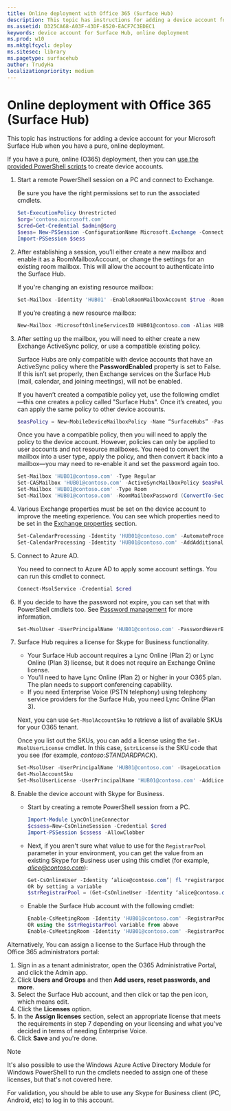 ```yaml
---
title: Online deployment with Office 365 (Surface Hub)
description: This topic has instructions for adding a device account for your Microsoft Surface Hub when you have a pure, online deployment.
ms.assetid: D325CA68-A03F-43DF-8520-EACF7C3EDEC1
keywords: device account for Surface Hub, online deployment
ms.prod: w10
ms.mktglfcycl: deploy
ms.sitesec: library
ms.pagetype: surfacehub
author: TrudyHa
localizationpriority: medium
---
```


# Online deployment with Office 365 (Surface Hub)


This topic has instructions for adding a device account for your Microsoft Surface Hub when you have a pure, online deployment.

If you have a pure, online (O365) deployment, then you can [use the provided PowerShell scripts](appendix-a-powershell-scripts-for-surface-hub.md#create-os356-ps-scripts) to create device accounts. 

1.  Start a remote PowerShell session on a PC and connect to Exchange.

    Be sure you have the right permissions set to run the associated cmdlets.

    ```PowerShell
    Set-ExecutionPolicy Unrestricted
    $org='contoso.microsoft.com'
    $cred=Get-Credential $admin@$org
    $sess= New-PSSession -ConfigurationName Microsoft.Exchange -ConnectionUri https://outlook.office365.com/powershell-liveid/ -Credential $cred -Authentication Basic -AllowRedirection
    Import-PSSession $sess
    ```

2.  After establishing a session, you’ll either create a new mailbox and enable it as a RoomMailboxAccount, or change the settings for an existing room mailbox. This will allow the account to authenticate into the Surface Hub.

    If you're changing an existing resource mailbox:

    ```PowerShell
    Set-Mailbox -Identity 'HUB01' -EnableRoomMailboxAccount $true -RoomMailboxPassword (ConvertTo-SecureString -String <password> -AsPlainText -Force)
    ```

    If you’re creating a new resource mailbox:

    ```PowerShell
    New-Mailbox -MicrosoftOnlineServicesID HUB01@contoso.com -Alias HUB01 -Name "Hub-01" -Room -EnableRoomMailboxAccount $true -RoomMailboxPassword (ConvertTo-SecureString -String <password> -AsPlainText -Force)
    ```

3.  After setting up the mailbox, you will need to either create a new Exchange ActiveSync policy, or use a compatible existing policy.

    Surface Hubs are only compatible with device accounts that have an ActiveSync policy where the **PasswordEnabled** property is set to False. If this isn’t set properly, then Exchange services on the Surface Hub (mail, calendar, and joining meetings), will not be enabled.

    If you haven’t created a compatible policy yet, use the following cmdlet—this one creates a policy called "Surface Hubs". Once it’s created, you can apply the same policy to other device accounts.

    ```PowerShell
    $easPolicy = New-MobileDeviceMailboxPolicy -Name “SurfaceHubs” -PasswordEnabled $false
    ```

    Once you have a compatible policy, then you will need to apply the policy to the device account. However, policies can only be applied to user accounts and not resource mailboxes. You need to convert the mailbox into a user type, apply the policy, and then convert it back into a mailbox—you may need to re-enable it and set the password again too.

    ```PowerShell
    Set-Mailbox 'HUB01@contoso.com' -Type Regular
    Set-CASMailbox 'HUB01@contoso.com' -ActiveSyncMailboxPolicy $easPolicy.Id
    Set-Mailbox 'HUB01@contoso.com' -Type Room
    Set-Mailbox 'HUB01@contoso.com' -RoomMailboxPassword (ConvertTo-SecureString -String <password> -AsPlainText -Force) -EnableRoomMailboxAccount $true
    ```

4.  Various Exchange properties must be set on the device account to improve the meeting experience. You can see which properties need to be set in the [Exchange properties](exchange-properties-for-surface-hub-device-accounts.md) section.

    ```PowerShell
    Set-CalendarProcessing -Identity 'HUB01@contoso.com' -AutomateProcessing AutoAccept -AddOrganizerToSubject $false –AllowConflicts $false –DeleteComments $false -DeleteSubject $false -RemovePrivateProperty $false
    Set-CalendarProcessing -Identity 'HUB01@contoso.com' -AddAdditionalResponse $true -AdditionalResponse "This is a Surface Hub room!"
    ```

5.  Connect to Azure AD.

    You need to connect to Azure AD to apply some account settings. You can run this cmdlet to connect.

    ```PowerShell
    Connect-MsolService -Credential $cred
    ```

6.  If you decide to have the password not expire, you can set that with PowerShell cmdlets too. See [Password management](password-management-for-surface-hub-device-accounts.md) for more information.

    ```PowerShell
    Set-MsolUser -UserPrincipalName 'HUB01@contoso.com' -PasswordNeverExpires $true
    ```

7.  Surface Hub requires a license for Skype for Business functionality.
    - Your Surface Hub account requires a Lync Online (Plan 2) or Lync Online (Plan 3) license, but it does not require an Exchange Online license.
    - You'll need to have Lync Online (Plan 2) or higher in your O365 plan. The plan needs to support conferencing capability.
    - If you need Enterprise Voice (PSTN telephony) using telephony service providers for the Surface Hub, you need Lync Online (Plan 3).    

    Next, you can use `Get-MsolAccountSku` to retrieve a list of available SKUs for your O365 tenant.

    Once you list out the SKUs, you can add a license using the `Set-MsolUserLicense` cmdlet. In this case, `$strLicense` is the SKU code that you see (for example, *contoso:STANDARDPACK*).

    ```PowerShell
    Set-MsolUser -UserPrincipalName 'HUB01@contoso.com' -UsageLocation "US"
    Get-MsolAccountSku
    Set-MsolUserLicense -UserPrincipalName 'HUB01@contoso.com' -AddLicenses $strLicense
    ```

8.  Enable the device account with Skype for Business.

    -   Start by creating a remote PowerShell session from a PC.

        ```PowerShell
        Import-Module LyncOnlineConnector  
        $cssess=New-CsOnlineSession -Credential $cred  
        Import-PSSession $cssess -AllowClobber
        ```

     - Next, if you aren't sure what value to use for the `RegistrarPool` parameter in your environment, you can get the value from an existing Skype for Business user using this cmdlet (for example, *alice@contoso.com*):

        ```PowerShell
        Get-CsOnlineUser -Identity ‘alice@contoso.com’| fl *registrarpool*
        OR by setting a variable
        $strRegistrarPool = (Get-CsOnlineUser -Identity ‘alice@contoso.com’).RegistrarPool
        ```
        
      - Enable the Surface Hub account with the following cmdlet:
      
        ```PowerShell
        Enable-CsMeetingRoom -Identity 'HUB01@contoso.com' -RegistrarPool yourRegistrarPool -SipAddressType EmailAddress
        OR using the $strRegistarPool variable from above
        Enable-CsMeetingRoom -Identity 'HUB01@contoso.com' -RegistrarPool $strRegistrarPool -SipAddressType EmailAddress
        ```

Alternatively, You can assign a license to the Surface Hub through the Office 365 administrators portal:

1. Sign in as a tenant administrator, open the O365 Administrative Portal, and click the Admin app.
1. Click **Users and Groups** and then **Add users, reset passwords, and more**.
1. Select the Surface Hub account, and then click or tap the pen icon, which means edit.
1. Click the **Licenses** option.
1. In the **Assign licenses** section, select an appropriate license that meets the requirements in step 7 depending on your licensing and what you've decided in terms of needing Enterprise Voice.
1. Click **Save** and you're done.



>[!NOTE]
>It's also possible to use the Windows Azure Active Directory Module for Windows PowerShell to run the cmdlets needed to assign one of these licenses, but that's not covered here.

For validation, you should be able to use any Skype for Business client (PC, Android, etc) to log in to this account.





